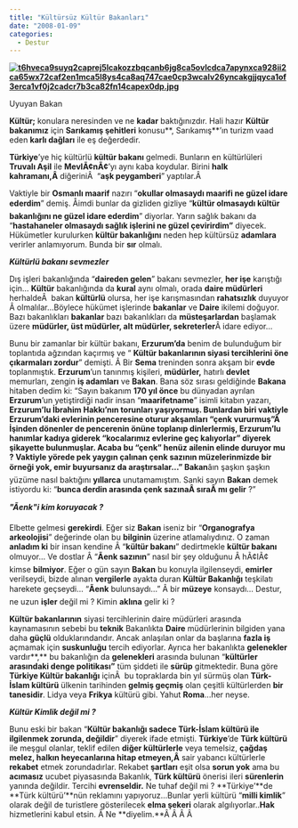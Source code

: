 ```yaml
---
title: "Kültürsüz Kültür Bakanları"
date: "2008-01-09"
categories: 
  - Destur
---
```


**[![t6hveca9suyq2caprej5lcakozzbqcanb6jg8ca5ovlcdca7apynxca928ii2ca65wx72caf2en1mca5l8ys4ca8aq747cae0cp3wcalv26yncakgjjqyca1of3erca1vf0j2cadcr7b3ca82fn14capex0dp.jpg](/uploads/2008/01/t6hveca9suyq2caprej5lcakozzbqcanb6jg8ca5ovlcdca7apynxca928ii2ca65wx72caf2en1mca5l8ys4ca8aq747cae0cp3wcalv26yncakgjjqyca1of3erca1vf0j2cadcr7b3ca82fn14capex0dp.jpg)](/uploads/2008/01/t6hveca9suyq2caprej5lcakozzbqcanb6jg8ca5ovlcdca7apynxca928ii2ca65wx72caf2en1mca5l8ys4ca8aq747cae0cp3wcalv26yncakgjjqyca1of3erca1vf0j2cadcr7b3ca82fn14capex0dp.jpg "t6hveca9suyq2caprej5lcakozzbqcanb6jg8ca5ovlcdca7apynxca928ii2ca65wx72caf2en1mca5l8ys4ca8aq747cae0cp3wcalv26yncakgjjqyca1of3erca1vf0j2cadcr7b3ca82fn14capex0dp.jpg")**

Uyuyan Bakan

**Kültür;** konulara neresinden ve ne **kadar** baktığınızdır. Hali hazır **Kültür bakanımız** için **Sarıkamış şehitleri** konusu**, Sarıkamış**’ın turizm vaad eden **karlı dağları** ile eş değerdedir.

**Türkiye**’ye hiç kültürlü **kültür bakanı** gelmedi. Bunların en kültürlüleri **Truvalı Aşil** ile **MevlÃ¢nÃ¢**’yı aynı kaba koydular. Birini **halk kahramanı,Â** diğeriniÂ  “**aşk peygamberi**” yaptılar.Â 

Vaktiyle bir **Osmanlı maarif** nazırı “**okullar olmasaydı maarifi ne güzel idare ederdim**” demiş. Åimdi bunlar da gizliden gizliye “**kültür olmasaydı kültür bakanlığını ne güzel idare ederdim**” diyorlar. Yarın sağlık bakanı da “**hastahaneler olmasaydı sağlık işlerini ne güzel çevirirdim”** diyecek. Hükümetler kurulurken **kültür bakanlığını** neden hep kültürsüz **adamlara** verirler anlamıyorum. Bunda bir **sır** olmalı.

**_Kültürlü bakanı sevmezler_**

Dış işleri bakanlığında “**daireden gelen**” bakanı sevmezler, **her işe** karıştığı için… **Kültür** bakanlığında da **kural** aynı olmalı, orada **daire müdürleri** herhaldeÂ  bakan **kültürlü** olursa, her işe karışmasından **rahatsızlık** duyuyor Â olmalılar…Böylece hükümet işlerinde **bakanlar** ve **Daire** ikilemi doğuyor. Bazı bakanlıkları **bakanlar** bazı bakanlıkları da **müsteşarlardan** başlamak üzere **müdürler, üst müdürler, alt müdürler, sekreterler**Â idare ediyor…

Bunu bir zamanlar bir kültür bakanı, **Erzurum’da** benim de bulunduğum bir toplantıda ağzından kaçırmış ve “ **Kültür bakanlarının siyasi tercihlerini öne çıkarmaları zordur**” demişti. Â Bir **Sema** treninden sonra akşam bir **evde** toplanmıştık. **Erzurum**’un tanınmış kişileri, **müdürler,** hatırlı **devlet** memurları, zengin **iş adamları** ve **Bakan**. Bana söz sırası geldiğinde **Bakana** hitaben dedim ki: “Sayın bakanım **170 yıl önce** bu dünyadan ayrılan **Erzurum**’un yetiştirdiği nadir insan “**maarifetname**” isimli kitabın yazarı, **Erzurum’**lu **İbrahim Hakkı**’nın torunları **yaşıyormuş.** Bunlardan biri vaktiyle **Erzurum**’daki evlerinin penceresine oturur akşamları “**çenk vururmuş**”Â  İşinden dönenler de **pencerenin** önüne toplanıp dinlerlermiş, **Erzurum**’lu hanımlar **kadıya** giderek “**kocalarımız** evlerine geç kalıyorlar” diyerek şikayette bulunmuşlar. Acaba bu “**çenk**” henüz **aileni**n elinde duruyor mu ? Vaktiyle yörede pek yaygın çalınan **çenk sazının** müzelerinmizde bir örneği yok, emir buyursanız da **araştırsalar**…” B**akan**âın şaşkın şaşkın yüzüme nasıl baktığını **yıllarca** unutamamıştım. Sanki sayın **Bakan** demek istiyordu ki: “**bunca derdin arasında çenk sazınaÂ sıraÂ mı gelir** ?”

**_"Ãenk"i kim koruyacak ?_**

Elbette gelmesi **gerekirdi**. Eğer siz **Bakan** iseniz bir “**Organografya arkeolojisi**” değerinde olan bu **bilginin** üzerine atlamalıydınız. O zaman **anladım ki** bir insan kendine Â “**kültür bakanı**” dedirtmekle **kültür bakanı** olmuyor… Ve dostlar Â “**Ãenk sazının**” nasıl bir şey olduğunu Â hÃ¢lÃ¢ kimse **bilmiyor**. Eğer o gün sayın **Bakan** bu konuyla ilgilenseydi, **emirler** verilseydi, bizde alınan **vergilerle** ayakta duran **Kültür Bakanlığı** teşkilatı harekete geçseydi… “**Ãenk** bulunsaydı…” Â bir **müzeye** konsaydı… Destur, ne uzun **işler** değil mi ? Kimin **aklına** gelir ki ?

**Kültür bakanlarının** siyasi tercihlerinin daire müdürleri arasında kaynamasının sebebi bu **teknik** Bakanlıkta **Daire** müdürlerinin bilgiden yana daha **güçlü** olduklarındandır. Ancak anlaşılan onlar da başlarına **fazla iş** açmamak için **suskunluğu** tercih ediyorlar. Ayrıca her bakanlıkta **gelenekler** vardır**,** bu bakanlığın da **gelenekleri** arasında bulunan “**kültürler arasındaki denge politikası”** tüm şiddeti ile **sürüp** gitmektedir. Buna göre **Türkiye Kültür bakanlığı** içinÂ  bu topraklarda bin yıl sürmüş olan **Türk-İslam kültürü** ülkenin tarihinden **gelmiş geçmiş** olan çeşitli kültürlerden **bir tanesidir**. Lidya veya **Frikya** kültürü gibi. Yahut **Roma**...her neyse.

**_Kültür Kimlik değil mi ?_**

Bunu eski bir bakan “**Kültür bakanlığı sadece Türk-İslam kültürü ile ilgilenmek zorunda, değildir**” diyerek ifade etmişti. **Türkiye**’de **Türk kültürü** ile meşgul olanlar, teklif edilen **diğer kültürlerle** veya temelsiz, **çağdaş** **melez, halkın heyecanlarına hitap etmeyen,Â** sair yabancı kültürlerle **rekabet** etmek zorundadırlar. Rekabet **şartları** eşit olsa **sorun yok** ama bu **acımasız** ucubet piyasasında Bakanlık, **Türk kültürü** önerisi ileri **sürenlerin** yanında değildir. Tercihi **evrenseldir.** Ne tuhaf değil mi ? **Türkiye’**de **Türk kültürü’**nün reklamını yapıyoruz…Bunlar yerli kültürü “**milli kimlik**” olarak değil de turistlere gösterilecek **elma şekeri** olarak algılıyorlar..**Hak** hizmetlerini kabul etsin. Â Ne **diyelim.**Â Â Â Â
